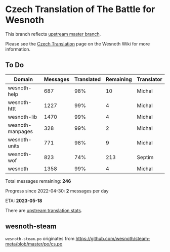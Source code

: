 # Czech Translation of The Battle for Wesnoth

This branch reflects [upstream master branch](https://github.com/wesnoth/wesnoth/tree/master).

Please see the [Czech Translation](https://wiki.wesnoth.org/CzechTranslation) page on the Wesnoth Wiki for more information.

## To Do

Domain | Messages | Translated | Remaining | Translator
------ | -------- | ---------- | --------- | ----------
wesnoth-help | 687 | 98% | 10 | Michal
wesnoth-httt | 1227 | 99% | 4 | Michal
wesnoth-lib | 1470 | 99% | 4 | Michal
wesnoth-manpages | 328 | 99% | 2 | Michal
wesnoth-units | 771 | 98% | 9 | Michal
wesnoth-wof | 823 | 74% | 213 | Septim
wesnoth | 1358 | 99% | 4 | Michal

Total messages remaining: **246**

Progress since 2022-04-30: **2** messages per day

ETA: **2023-05-18**

There are [upstream translation stats](https://www.wesnoth.org/gettext/?view=langs&version=master&lang=cs).

## wesnoth-steam
`wesnoth-steam.po` originates from https://github.com/wesnoth/steam-meta/blob/master/po/cs.po
